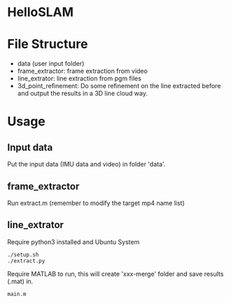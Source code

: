 # HelloSLAM
# File Structure
- data (user input folder)
- frame_extractor: frame extraction from video
- line_extrator: line extraction from pgm files
- 3d_point_refinement: Do some refinement on the line extracted before and output the results in a 3D line cloud way.

# Usage
## Input data
Put the input data (IMU data and video) in folder 'data'.

## frame_extractor
Run extract.m (remember to modify the target mp4 name list)

## line_extrator
Require python3 installed and Ubuntu System
```
./setup.sh
./extract.py
``` 
Require MATLAB to run, this will create 'xxx-merge' folder and save results (.mat) in.
```
main.m
```